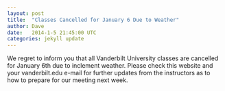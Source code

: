 ```yaml
---
layout: post
title:  "Classes Cancelled for January 6 Due to Weather"
author: Dave
date:   2014-1-5 21:45:00 UTC
categories: jekyll update
---
```

We regret to inform you that all Vanderbilt University classes are cancelled for January 6th due to inclement weather. Please check this website and your vanderbilt.edu e-mail for further updates from the instructors as to how to prepare for our meeting next week.
